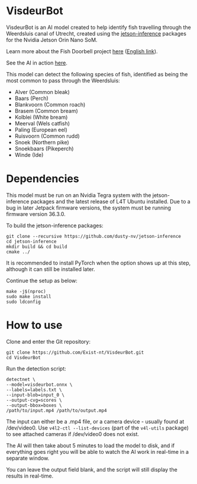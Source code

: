 # VisdeurBot

VisdeurBot is an AI model created to help identify fish travelling through the Weerdsluis canal of Utrecht, created using the [jetson-inference](https://github.com/dusty-nv/jetson-inference) packages for the Nvidia Jetson Orin Nano SoM.

Learn more about the Fish Doorbell project [here](https://visdeurbel.nl) ([English link](https://visdeurbel.nl/en)).

See the AI in action [here](https://xistnt.neocities.org/projects/visdeurbel.html).

This model can detect the following species of fish, identified as being the most common to pass through the Weerdsluis:
- Alver (Common bleak)
- Baars (Perch)
- Blankvoorn (Common roach)
- Brasem (Common bream)
- Kolblei (White bream)
- Meerval (Wels catfish)
- Paling (European eel)
- Ruisvoorn (Common rudd)
- Snoek (Northern pike)
- Snoekbaars (Pikeperch)
- Winde (Ide)
 
# Dependencies
This model must be run on an Nvidia Tegra system with the jetson-inference packages and the latest release of L4T Ubuntu installed.
Due to a bug in later Jetpack firmware versions, the system must be running firmware version 36.3.0.

To build the jetson-inference packages:
```
git clone --recursive https://github.com/dusty-nv/jetson-inference
cd jetson-inference
mkdir build && cd build
cmake ../
```
It is recommended to install PyTorch when the option shows up at this step, although it can still be installed later.

Continue the setup as below:
```
make -j$(nproc)
sudo make install
sudo ldconfig
```

# How to use
Clone and enter the Git repository: 
```
git clone https://github.com/Exist-nt/VisdeurBot.git
cd VisdeurBot
```

Run the detection script:
```
detectnet \
--model=visdeurbot.onnx \
--labels=labels.txt \
--input-blob=input_0 \
--output-cvg=scores \
--output-bbox=boxes \
/path/to/input.mp4 /path/to/output.mp4
```
The input can either be a .mp4 file, or a camera device - usually found at /dev/video0. Use `v4l2-ctl --list-devices` (part of the `v4l-utils` package) to see attached cameras if /dev/video0 does not exist.

The AI will then take about 5 minutes to load the model to disk, and if everything goes right you will be able to watch the AI work in real-time in a separate window.

You can leave the output field blank, and the script will still display the results in real-time.
